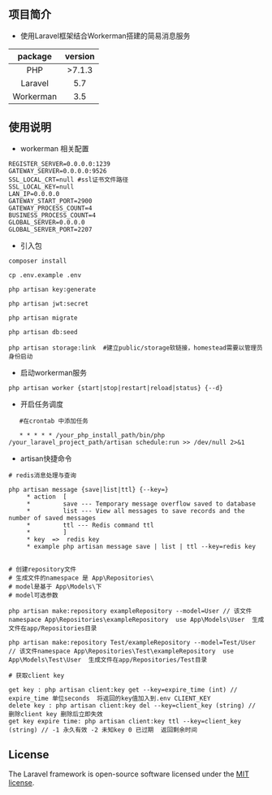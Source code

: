 ## 项目简介
 * 使用Laravel框架结合Workerman搭建的简易消息服务

package|version 
:---:|:---:
PHP|>7.1.3
Laravel|5.7
Workerman|3.5
 
## 使用说明
 * workerman 相关配置
 ```
 REGISTER_SERVER=0.0.0.0:1239
 GATEWAY_SERVER=0.0.0.0:9526
 SSL_LOCAL_CRT=null #ssl证书文件路径
 SSL_LOCAL_KEY=null
 LAN_IP=0.0.0.0
 GATEWAY_START_PORT=2900
 GATEWAY_PROCESS_COUNT=4
 BUSINESS_PROCESS_COUNT=4
 GLOBAL_SERVER=0.0.0.0
 GLOBAL_SERVER_PORT=2207
 ```
 * 引入包
 
 ```
 composer install
 
 cp .env.example .env
 
 php artisan key:generate
 
 php artisan jwt:secret
  
 php artisan migrate
 
 php artisan db:seed
 
php artisan storage:link  #建立public/storage软链接，homestead需要以管理员身份启动
 ```
 
 * 启动workerman服务
 
```
php artisan worker {start|stop|restart|reload|status} {--d}
```
* 开启任务调度
```$xslt
   #在crontab 中添加任务
   
   * * * * * /your_php_install_path/bin/php /your_laravel_project_path/artisan schedule:run >> /dev/null 2>&1
```

* artisan快捷命令
```$xslt
# redis消息处理与查询

php artisan message {save|list|ttl} {--key=}
     * action  [
     *         save --- Temporary message overflow saved to database
     *         list --- View all messages to save records and the number of saved messages
     *         ttl --- Redis command ttl
     *         ]
     * key  =>  redis key
     * example php artisan message save | list | ttl --key=redis key
     
     
# 创建repository文件   
# 生成文件的namespace 是 App\Repositories\   
# model是基于 App\Models\下  
# model可选参数

php artisan make:repository exampleRepository --model=User // 该文件namespace App\Repositories\exampleRepository  use App\Models\User  生成文件在app/Repositories目录

php artisan make:repository Test/exampleRepository --model=Test/User // 该文件namespace App\Repositories\Test\exampleRepository  use App\Models\Test\User  生成文件在app/Repositories/Test目录

# 获取client key

get key : php artisan client:key get --key=expire_time (int) // expire_time 单位seconds  将返回的key值加入到.env CLIENT_KEY
delete key : php artisan client:key del --key=client_key (string) // 删除client key 删除后立即失效
get key expire time: php artisan client:key ttl --key=client_key (string) // -1 永久有效 -2 未知key 0 已过期  返回剩余时间
```
 

## License

The Laravel framework is open-source software licensed under the [MIT license](https://opensource.org/licenses/MIT).
